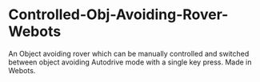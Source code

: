 # Controlled-Obj-Avoiding-Rover-Webots
An Object avoiding rover which can be manually controlled and switched between object avoiding Autodrive mode with a single key press. Made in Webots.
